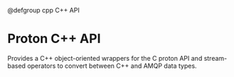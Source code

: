 @defgroup cpp C++ API

Proton C++ API
==============

Provides a C++ object-oriented wrappers for the C proton API and stream-based
operators to convert between C++ and AMQP data types.
